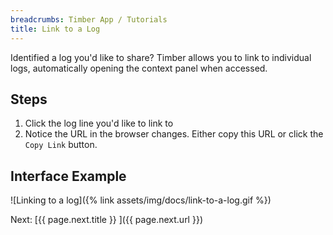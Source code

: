 ```yaml
---
breadcrumbs: Timber App / Tutorials
title: Link to a Log
---
```


Identified a log you'd like to share? Timber allows you to link to individual logs, automatically
opening the context panel when accessed.


## Steps

1. Click the log line you'd like to link to
2. Notice the URL in the browser changes. Either copy this URL or click the `Copy Link` button.


## Interface Example

![Linking to a log]({% link assets/img/docs/link-to-a-log.gif %})


<div class="next">
  Next: [{{ page.next.title }} <i class="fa fa-arrow-circle-right" aria-hidden="true"></i>]({{ page.next.url }})
</div>